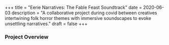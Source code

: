 +++
title = "Eerie Narratives: The Fable Feast Soundtrack"
date = 2020-06-03
description = "A collaborative project during covid between creatives intertwining folk horror themes with immersive soundscapes to evoke unsettling narratives."
draft = false
+++

### Project Overview  
